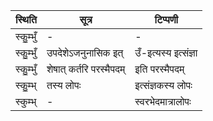 | स्थिति | सूत्र | टिप्पणी |
| ----- | ------- | ------ |
| स्कु॒म्भुँ | - | - |
| स्कु॒म्भुँ | उपदेशेऽजनुनासिक इत् | उँ-इत्यस्य इत्संज्ञा |
| स्कु॒म्भुँ | शेषात् कर्तरि परस्मैपदम् | इति परस्मैपदम् |
| स्कु॒म्भ् | तस्य लोपः | इत्संज्ञकस्य लोपः |
| स्कुम्भ् | - | स्वरभेदमात्रालोपः |

